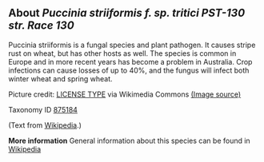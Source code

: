 **About *Puccinia striiformis f. sp. tritici PST-130 str. Race 130***
-------------------------
Puccinia striiformis is a fungal species and plant pathogen. It causes 
stripe rust on wheat, but has other hosts as well. The species is 
common in Europe and in more recent years has become a problem in 
Australia. Crop infections can cause losses of up to 40%, and the 
fungus will infect both winter wheat and spring wheat.


Picture credit: [LICENSE TYPE]() via Wikimedia Commons [(Image source)]()

Taxonomy ID [875184](https://www.uniprot.org/taxonomy/875184)

(Text from [Wikipedia](https://en.wikipedia.org/).)

**More information**
General information about this species can be found in [Wikipedia](https://en.wikipedia.org/wiki/Puccinia_striiformis_var._striiformis)
